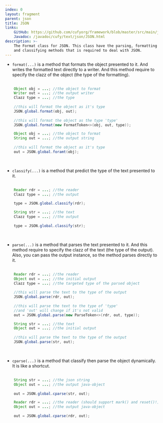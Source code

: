 ```yaml
---
index: 0
layout: fragment
parent: json
title: JSON
links:
    GitHub: https://github.com/cufyorg/framework/blob/master/src/main/java/cufy/text/json/JSON.java
    Javadoc: /javadoc/cufy/text/json/JSON.html
description: >-
    The Format class for JSON. This class have the parsing, formatting
    and classifying methods that is required to deal with JSON.
---
```


- `format(...)` is a method that formats the object presented to it.
And writes the formatted text directly to a writer. And this method
require to specify the clazz of the object (the type of the
formatting).
<br><br>
```java 
    Object obj = ...; //the object to format
    Writer out = ...; //the output writer
    Clazz type = ...; //the type
    
    //this will format the object as it's type
    JSON.global.format(obj, out);
    
    //this will format the object as the type 'type'
    JSON.global.format(new FormatToken<>(obj, out, type));
```
```java 
    Object obj = ...; //the object to format
    String out = ...; //the output string
    
    //this will format the object as it's type
    out = JSON.global.foramt(obj);
```
<br>

- `classify(...)` is a method that predict the type of the text
presented to it.
<br><br>
```java 
    Reader rdr = ...; //the reader
    Clazz type = ...; //the output
    
    type = JSON.global.classify(rdr);
```
```java 
    String str = ...; //the text
    Clazz type = ...; //the output
    
    type = JSON.global.classify(str);
```
<br>

- `parse(...)` is a method that parses the text presented to it. And
this method require to specify the clazz of the text (the type of the
output). Also, you can pass the output instance, so the method parses
directly to it.
<br><br>
```java 
    Reader rdr = ...; //the reader
    Object out = ...; //the initial output
    Clazz type = ...; //the targeted type of the parsed object
    
    //this will parse the text to the type of the output
    JSON.global.parse(rdr, out);
    
    //this will parse the text to the type of 'type'
    //and 'out' will change if it's not valid
    out = JSON.global.parse(new ParseToken<>(rdr, out, type));
```
```java 
    String str = ...; //the text
    Object out = ...; //the initial output
    
    //this will parse the text to the type of the output
    JSON.global.parse(str, out);
```
<br>

- `cparse(...)` is a method that classify then parse the object
dynamically. It is like a shortcut.
<br><br>
```java 
    String str = ...; //the json string
    Object out = ...; //the output java-object
    
    out = JSON.global.cparse(str, out);
```
```java 
    Reader rdr = ...; //the reader (should support mark() and reset()!)
    Object out = ...; //the output java-object
    
    out = JSON.global.cparse(rdr, out);
```
